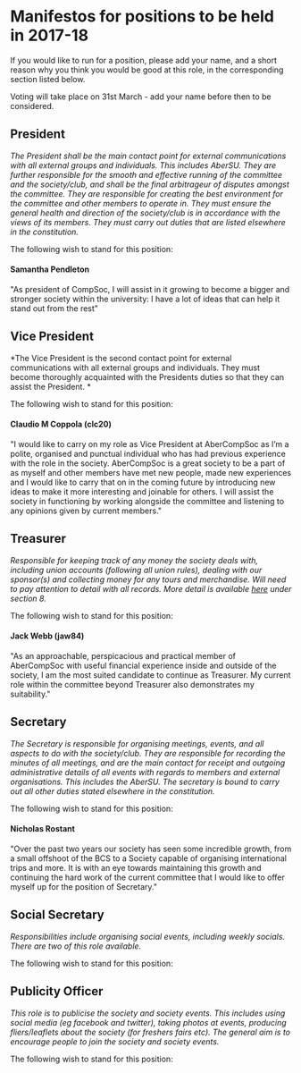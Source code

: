 <!---
To submit a proposition, use the following template
Template:
#### Bob (abc12)
I would make a good president because...
--->

# Manifestos for positions to be held in 2017-18 
If you would like to run for a position, please add your name, and a short reason
why you think you would be good at this role, in the corresponding section listed below.

Voting will take place on 31st March - add your name before then to be considered.

## President
*The President shall be the main contact point for external communications with
all external groups and individuals. This includes AberSU. They are further responsible for the
smooth and effective running of the committee and the society/club, and shall be the final arbitrageur
of disputes amongst the committee. They are responsible for creating the best environment for the
committee and other members to operate in. They must ensure the general health and direction of
the society/club is in accordance with the views of its members. They must carry out duties that are
listed elsewhere in the constitution.*

The following wish to stand for this position: 

#### Samantha Pendleton
"As president of CompSoc, I will assist in it growing to become a bigger and stronger society within the university: I have a lot of ideas that can help it stand out from the rest"

## Vice President
*The Vice President is the second contact point for external communications with all external groups and individuals. They must become thoroughly acquainted with the Presidents duties so that they can assist the President.  *

The following wish to stand for this position: 

#### Claudio M Coppola (clc20)
"I would like to carry on my role as Vice President at AberCompSoc as I’m a polite, organised and punctual individual who has had previous experience with the role in the society. AberCompSoc is a great society to be a part of as myself and other members have met new people, made new experiences and I would like to carry that on in the coming future by introducing new ideas to make it more interesting and joinable for others. I will assist the society in functioning by working alongside the committee and listening to any opinions given by current members."

## Treasurer
*Responsible for keeping track of any money the society deals with, including union accounts (following all union rules), dealing with our sponsor(s) and collecting money for any tours and merchandise. Will need to pay attention to detail with all records. More detail is available [here](https://github.com/abercompsoc/official-docs/blob/master/Constitution%20(SocietiesSports%2016.17).pdf) under section 8.*

The following wish to stand for this position: 

#### Jack Webb (jaw84)
"As an approachable, perspicacious and practical member of AberCompSoc with useful financial experience inside and outside of the society, I am the most suited candidate to continue as Treasurer. My current role within the committee beyond Treasurer also demonstrates my suitability."

## Secretary 
*The Secretary is responsible for organising meetings, events, and all aspects to do with the
society/club. They are responsible for recording the minutes of all meetings, and are the main
contact for receipt and outgoing administrative details of all events with regards to members and
external organisations. This includes the AberSU. The secretary is bound to carry out all other
duties stated elsewhere in the constitution.*

The following wish to stand for this position: 

#### Nicholas Rostant

"Over the past two years our society has seen some incredible growth, from a small offshoot of the BCS to a Society capable of organising international trips and more. It is with an eye towards maintaining this growth and continuing the hard work of the current committee that I would like to offer myself up for the position of Secretary."

## Social Secretary
*Responsibilities include organising social events, including weekly socials. There are two of this role available.*

The following wish to stand for this position: 

## Publicity Officer
*This role is to publicise the society and society events. This includes using social media (eg facebook and twitter), taking photos at events, producing fliers/leaflets about the society (for freshers fairs etc). The general aim is to encourage people to join the society and society events.*

The following wish to stand for this position: 

